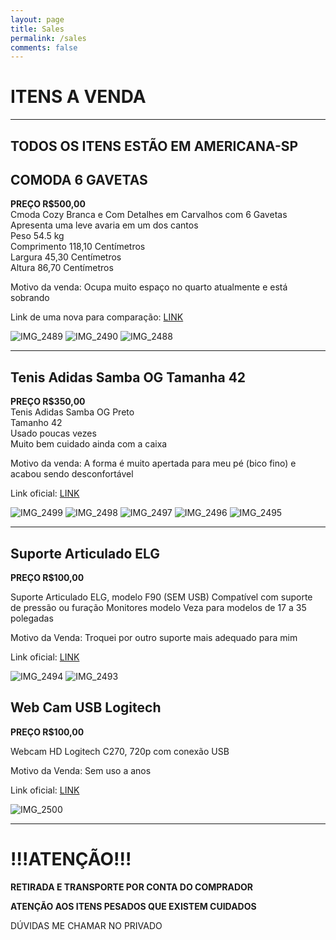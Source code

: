 ```yaml
---
layout: page
title: Sales
permalink: /sales
comments: false
---
```


# ITENS A VENDA
---
TODOS OS ITENS ESTÃO EM AMERICANA-SP
---
## COMODA 6 GAVETAS
**PREÇO R$500,00**<br>
Cmoda Cozy Branca e Com Detalhes em Carvalhos com 6 Gavetas<br>
Apresenta uma leve avaria em um dos cantos<br>
Peso 54.5 kg<br>
Comprimento 118,10 Centímetros<br>
Largura 45,30 Centímetros<br>
Altura 86,70 Centímetros<br>

Motivo da venda: Ocupa muito espaço no quarto atualmente e está sobrando

Link de uma nova para comparação: [LINK](https://www.abracadabra.com.br/comoda-6-gavetas-cozy-branco-com-carvalho/p)

![IMG_2489](https://github.com/user-attachments/assets/9df516c2-0692-489e-aa47-cfff248825b0)
![IMG_2490](https://github.com/user-attachments/assets/60b90bdd-bc73-4c17-b1a2-ae1be54c53b4)
![IMG_2488](https://github.com/user-attachments/assets/1a5234f0-6234-4fb3-b7ff-0fac5897d561)

---

## Tenis Adidas Samba OG Tamanha 42 
**PREÇO R$350,00**<br>
Tenis Adidas Samba OG Preto <br>
Tamanho 42<br>
Usado poucas vezes <br>
Muito bem cuidado ainda com a caixa<br>

Motivo da venda: A forma é muito apertada para meu pé (bico fino) e acabou sendo desconfortável

Link oficial: [LINK](https://www.adidas.com.br/tenis-samba-og/B75807.html?forceSelSize=42)

![IMG_2499](https://github.com/user-attachments/assets/d188e35e-1887-4178-aebb-bb9f7b7ad12f)
![IMG_2498](https://github.com/user-attachments/assets/719feae7-d4f3-4735-91c7-bd771c28e6d0)
![IMG_2497](https://github.com/user-attachments/assets/525cbee8-ce7b-40ac-be4e-29e3e470e391)
![IMG_2496](https://github.com/user-attachments/assets/9eaa9f2e-b736-475c-919c-0ddbb4235ac2)
![IMG_2495](https://github.com/user-attachments/assets/b5f24fa5-ecbf-4fab-a485-9efe0009289d)

---

## Suporte Articulado ELG
**PREÇO R$100,00**<br>

Suporte Articulado ELG, modelo F90 (SEM USB)
Compatível com suporte de pressão ou furação
Monitores modelo Veza para modelos de 17 a 35 polegadas

Motivo da Venda: Troquei por outro suporte mais adequado para mim

Link oficial: [LINK](https://elg.com.br/produto/solucoes-inteligentes/suportes/suporte-articulado-de-mesa-c-pistao-a-gas-p-monitores-de-17-a-35-preto-f90usb.html)

![IMG_2494](https://github.com/user-attachments/assets/f5f9100e-3df3-4519-a5f9-be0bd7b84d54)
![IMG_2493](https://github.com/user-attachments/assets/75e1ce4d-96e3-4d8f-9d2f-316ec09d3134)


## Web Cam USB Logitech
**PREÇO R$100,00**<br>

Webcam HD Logitech C270, 720p com conexão USB

Motivo da Venda: Sem uso a anos

Link oficial: [LINK](https://www.logitechstore.com.br/camera-webcam-hd-logitech-c270/)

![IMG_2500](https://github.com/user-attachments/assets/4cbb439c-6eea-41c0-87dc-0304fa5d5365)

----

# !!!ATENÇÃO!!!

**RETIRADA E TRANSPORTE POR CONTA DO COMPRADOR**

**ATENÇÃO AOS ITENS PESADOS QUE EXISTEM CUIDADOS**

DÚVIDAS ME CHAMAR NO PRIVADO
